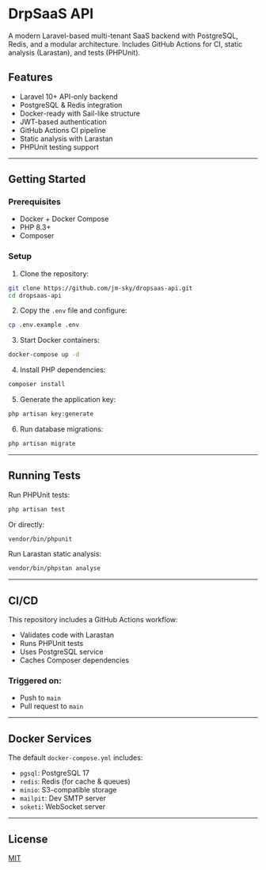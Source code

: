 
# DrpSaaS API

A modern Laravel-based multi-tenant SaaS backend with PostgreSQL, Redis, and a modular architecture. Includes GitHub Actions for CI, static analysis (Larastan), and tests (PHPUnit).

## Features

- Laravel 10+ API-only backend
- PostgreSQL & Redis integration
- Docker-ready with Sail-like structure
- JWT-based authentication
- GitHub Actions CI pipeline
- Static analysis with Larastan
- PHPUnit testing support

---

## Getting Started

### Prerequisites

- Docker + Docker Compose
- PHP 8.3+
- Composer

### Setup

1. Clone the repository:

```bash
git clone https://github.com/jm-sky/dropsaas-api.git
cd dropsaas-api
```

2. Copy the `.env` file and configure:

```bash
cp .env.example .env
```

3. Start Docker containers:

```bash
docker-compose up -d
```

4. Install PHP dependencies:

```bash
composer install
```

5. Generate the application key:

```bash
php artisan key:generate
```

6. Run database migrations:

```bash
php artisan migrate
```

---

## Running Tests

Run PHPUnit tests:

```bash
php artisan test
```

Or directly:

```bash
vendor/bin/phpunit
```

Run Larastan static analysis:

```bash
vendor/bin/phpstan analyse
```

---

## CI/CD

This repository includes a GitHub Actions workflow:

- Validates code with Larastan
- Runs PHPUnit tests
- Uses PostgreSQL service
- Caches Composer dependencies

### Triggered on:

- Push to `main`
- Pull request to `main`

---

## Docker Services

The default `docker-compose.yml` includes:

- `pgsql`: PostgreSQL 17
- `redis`: Redis (for cache & queues)
- `minio`: S3-compatible storage
- `mailpit`: Dev SMTP server
- `soketi`: WebSocket server

---

## License

[MIT](LICENSE)
